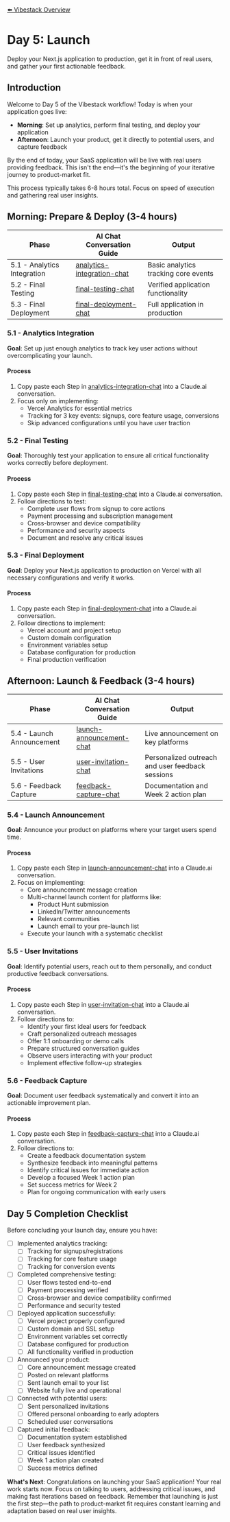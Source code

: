 [⬅️ Vibestack Overview](../README.md)

# Day 5: Launch

Deploy your Next.js application to production, get it in front of real users, and gather your first actionable feedback.

## Introduction
Welcome to Day 5 of the Vibestack workflow! Today is when your application goes live:
- **Morning**: Set up analytics, perform final testing, and deploy your application
- **Afternoon**: Launch your product, get it directly to potential users, and capture feedback

By the end of today, your SaaS application will be live with real users providing feedback. This isn't the end—it's the beginning of your iterative journey to product-market fit.

This process typically takes 6-8 hours total. Focus on speed of execution and gathering real user insights.

## Morning: Prepare & Deploy (3-4 hours)

| Phase | AI Chat Conversation Guide | Output |
|-------|-----------------|-----------------|
| 5.1 - Analytics Integration | [analytics-integration-chat](5.1-analytics-integration-chat.md) | Basic analytics tracking core events |
| 5.2 - Final Testing | [final-testing-chat](5.2-final-testing-chat.md) | Verified application functionality |
| 5.3 - Final Deployment | [final-deployment-chat](5.3-final-deployment-chat.md) | Full application in production |

### 5.1 - Analytics Integration

**Goal**: Set up just enough analytics to track key user actions without overcomplicating your launch.

#### Process
1. Copy paste each Step in [analytics-integration-chat](5.1-analytics-integration-chat.md) into a Claude.ai conversation.
2. Focus only on implementing:
   - Vercel Analytics for essential metrics
   - Tracking for 3 key events: signups, core feature usage, conversions
   - Skip advanced configurations until you have user traction

### 5.2 - Final Testing

**Goal**: Thoroughly test your application to ensure all critical functionality works correctly before deployment.

#### Process
1. Copy paste each Step in [final-testing-chat](5.2-final-testing-chat.md) into a Claude.ai conversation.
2. Follow directions to test:
   - Complete user flows from signup to core actions
   - Payment processing and subscription management
   - Cross-browser and device compatibility
   - Performance and security aspects
   - Document and resolve any critical issues

### 5.3 - Final Deployment

**Goal**: Deploy your Next.js application to production on Vercel with all necessary configurations and verify it works.

#### Process
1. Copy paste each Step in [final-deployment-chat](5.3-final-deployment-chat.md) into a Claude.ai conversation.
2. Follow directions to implement:
   - Vercel account and project setup
   - Custom domain configuration 
   - Environment variables setup
   - Database configuration for production
   - Final production verification

## Afternoon: Launch & Feedback (3-4 hours)

| Phase | AI Chat Conversation Guide | Output |
|-------|-----------------|-----------------|
| 5.4 - Launch Announcement | [launch-announcement-chat](5.4-launch-announcement-chat.md) | Live announcement on key platforms |
| 5.5 - User Invitations | [user-invitation-chat](5.5-user-invitation-chat.md) | Personalized outreach and user feedback sessions |
| 5.6 - Feedback Capture | [feedback-capture-chat](5.6-feedback-capture-chat.md) | Documentation and Week 2 action plan |

### 5.4 - Launch Announcement

**Goal**: Announce your product on platforms where your target users spend time.

#### Process
1. Copy paste each Step in [launch-announcement-chat](5.4-launch-announcement-chat.md) into a Claude.ai conversation.
2. Focus on implementing:
   - Core announcement message creation
   - Multi-channel launch content for platforms like:
     - Product Hunt submission
     - LinkedIn/Twitter announcements
     - Relevant communities
     - Launch email to your pre-launch list
   - Execute your launch with a systematic checklist

### 5.5 - User Invitations

**Goal**: Identify potential users, reach out to them personally, and conduct productive feedback conversations.

#### Process
1. Copy paste each Step in [user-invitation-chat](5.5-user-invitation-chat.md) into a Claude.ai conversation.
2. Follow directions to:
   - Identify your first ideal users for feedback
   - Craft personalized outreach messages
   - Offer 1:1 onboarding or demo calls
   - Prepare structured conversation guides
   - Observe users interacting with your product
   - Implement effective follow-up strategies

### 5.6 - Feedback Capture

**Goal**: Document user feedback systematically and convert it into an actionable improvement plan.

#### Process
1. Copy paste each Step in [feedback-capture-chat](5.6-feedback-capture-chat.md) into a Claude.ai conversation.
2. Follow directions to:
   - Create a feedback documentation system
   - Synthesize feedback into meaningful patterns
   - Identify critical issues for immediate action
   - Develop a focused Week 1 action plan
   - Set success metrics for Week 2
   - Plan for ongoing communication with early users

## Day 5 Completion Checklist

Before concluding your launch day, ensure you have:

- [ ] Implemented analytics tracking:
  - [ ] Tracking for signups/registrations
  - [ ] Tracking for core feature usage
  - [ ] Tracking for conversion events

- [ ] Completed comprehensive testing:
  - [ ] User flows tested end-to-end
  - [ ] Payment processing verified
  - [ ] Cross-browser and device compatibility confirmed
  - [ ] Performance and security tested

- [ ] Deployed application successfully:
  - [ ] Vercel project properly configured
  - [ ] Custom domain and SSL setup
  - [ ] Environment variables set correctly
  - [ ] Database configured for production
  - [ ] All functionality verified in production

- [ ] Announced your product:
  - [ ] Core announcement message created
  - [ ] Posted on relevant platforms
  - [ ] Sent launch email to your list
  - [ ] Website fully live and operational

- [ ] Connected with potential users:
  - [ ] Sent personalized invitations
  - [ ] Offered personal onboarding to early adopters
  - [ ] Scheduled user conversations

- [ ] Captured initial feedback:
  - [ ] Documentation system established
  - [ ] User feedback synthesized
  - [ ] Critical issues identified
  - [ ] Week 1 action plan created
  - [ ] Success metrics defined

**What's Next**: Congratulations on launching your SaaS application! Your real work starts now. Focus on talking to users, addressing critical issues, and making fast iterations based on feedback. Remember that launching is just the first step—the path to product-market fit requires constant learning and adaptation based on real user insights.